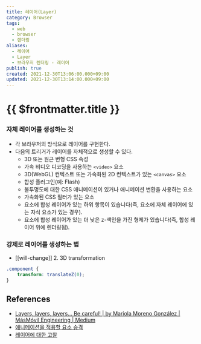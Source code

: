 ```yaml
---
title: 레이어(Layer)
category: Browser
tags:
  - web
  - browser
  - 렌더링
aliases:
  - 레이어
  - Layer
  - 브라우저 렌더링 - 레이어
publish: true
created: 2021-12-30T13:06:00.000+09:00
updated: 2021-12-30T13:14:00.000+09:00
---
```


# {{ $frontmatter.title }}

### 자체 레이어를 생성하는 것

- 각 브라우저의 방식으로 레이어를 구현한다.
- 다음의 트리거가 레이어를 자체적으로 생성할 수 있다.
  - 3D 또는 원근 변형 CSS 속성
  - 가속 비디오 디코딩을 사용하는 `<video>` 요소
  - 3D(WebGL) 컨텍스트 또는 가속화된 2D 컨텍스트가 있는 `<canvas>` 요소
  - 합성 플러그인(예: Flash)
  - 불투명도에 대한 CSS 애니메이션이 있거나 애니메이션 변환을 사용하는 요소
  - 가속화된 CSS 필터가 있는 요소
  - 요소에 합성 레이어가 있는 하위 항목이 있습니다(즉, 요소에 자체 레이어에 있는 자식 요소가 있는 경우).
  - 요소에 합성 레이어가 있는 더 낮은 z-색인을 가진 형제가 있습니다(즉, 합성 레이어 위에 렌더링됨).

### 강제로 레이어를 생성하는 법

- [[will-change]] 2. 3D transformation

```css
.component {
	transform: translateZ(0);
}
```

## References

- [Layers, layers, layers… Be careful! | by Mariola Moreno González | MásMóvil Engineering | Medium](https://medium.com/masmovil-engineering/layers-layers-layers-be-careful-6838d59c07fa)
- [애니메이션을 적용할 요소 승격](https://developers.google.com/web/fundamentals/performance/rendering/stick-to-compositor-only-properties-and-manage-layer-count?hl=ko#%EC%95%A0%EB%8B%88%EB%A9%94%EC%9D%B4%EC%85%98%EC%9D%84_%EC%A0%81%EC%9A%A9%ED%95%A0_%EC%9A%94%EC%86%8C_%EC%8A%B9%EA%B2%A9)
- [레이어에 대한 고찰](https://developers.google.com/web/updates/2018/09/inside-browser-part3?hl=ko#%EB%A0%88%EC%9D%B4%EC%96%B4%EC%97%90_%EB%8C%80%ED%95%9C_%EA%B3%A0%EC%B0%B0)
